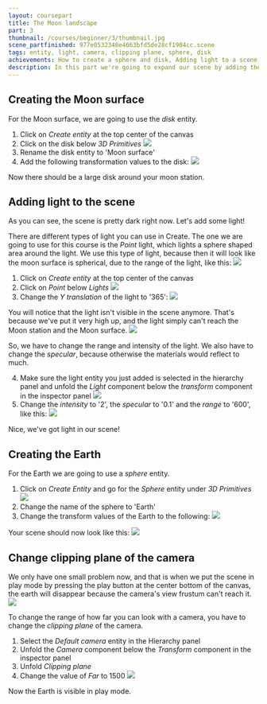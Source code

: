 ```yaml
---
layout: coursepart
title: The Moon landscape
part: 3
thumbnail: /courses/beginner/3/thumbnail.jpg
scene_partfinished: 977e0532348e4663bfd5de28cf1904cc.scene
tags: entity, light, camera, clipping plane, sphere, disk
achievements: How to create a sphere and disk, Adding light to a scene, Clipping plane of the camera
description: In this part we're going to expand our scene by adding the Moon surface and the Earth. Also, we are going to add light to our scene. You'll see in the scene below that the surface and the Earth don't look like a Moon surface or the Earth yet, but we will add the textures of the Moon surface and the Earth in the next part.
---
```


## Creating the Moon surface

For the Moon surface, we are going to use the *disk* entity.

1. Click on *Create entity* at the top center of the canvas
2. Click on the disk below *3D Primitives*
![](diskentity.jpg)
3. Rename the disk entity to 'Moon surface'
4. Add the following transformation values to the disk:
![](surfacetransform.jpg)

Now there should be a large disk around your moon station.

## Adding light to the scene

As you can see, the scene is pretty dark right now. Let's add some light!

There are different types of light you can use in Create. The one we are going to use for this course is the *Point* light, which lights a sphere shaped area around the light. We use this type of light, because then it will look like the moon surface is spherical, due to the range of the light, like this:
![](lightreach.jpg)

1. Click on *Create entity* at the top center of the canvas
2. Click on *Point* below *Lights*
![](addpointlight.jpg)
3. Change the *Y translation* of the light to '365':
![](lighttransformvalues.jpg)

You will notice that the light isn't visible in the scene anymore. That's because we've put it very high up, and the light simply can't reach the Moon station and the Moon surface.
![](frustrumreach.jpg)


So, we have to change the range and intensity of the light. We also have to change the *specular*, because otherwise the materials would reflect to much.

4. Make sure the light entity you just added is selected in the hierarchy panel and unfold the *Light* component below the *transform* component in the inspector panel
![](openlightcomponent.gif)
5. Change the *intensity* to '2', the *specular* to '0.1' and the *range* to '600', like this:
![](lightvalues.jpg)

Nice, we've got light in our scene!

## Creating the Earth

For the Earth we are going to use a *sphere* entity.

1. Click on *Create Entity* and go for the *Sphere* entity under *3D Primitives*
![](sphereentity.jpg)
2. Change the name of the sphere to 'Earth'
3. Change the transform values of the Earth to the following:
![](earthtransformvalues.jpg)

Your scene should now look like this:
![](addedearth.jpg)

## Change clipping plane of the camera

We only have one small problem now, and that is when we put the scene in play mode by pressing the play button at the center bottom of the canvas, the earth will disappear because the camera's view frustum can't reach it.
![](playbutton.jpg)

To change the range of how far you can look with a camera, you have to change the *clipping plane* of the camera.

1. Select the *Default camera* entity in the Hierarchy panel
2. Unfold the *Camera* component below the *Transform* component in the inspector panel
3. Unfold *Clipping plane*
4. Change the value of *Far* to 1500
![](clippingplane.gif)


Now the Earth is visible in play mode.
